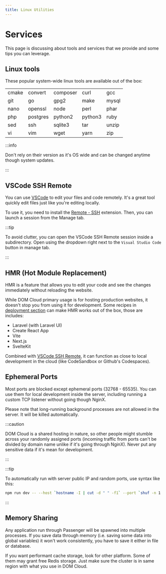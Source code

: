 ```yaml
---
title: Linux Utilities
---
```


# Services

This page is discussing about tools and services that we provide and some tips you can leverage.

## Linux tools

These popular system-wide linux tools are available out of the box:

| | | | | |
| :-- | :-- | :-- | :-- | :-- |
| cmake | convert | composer | curl | gcc |
| git | go | gpg2 | make | mysql |
| nano | openssl | node | perl | phar |
| php | postgres | python2 | python3 | ruby |
| sed | ssh | sqlite3 | tar | unzip |
| vi | vim | wget | yarn | zip |

:::info

Don't rely on their version as it's OS wide and can be changed anytime though system updates.

:::

## VSCode SSH Remote

You can use [VSCode](https://code.visualstudio.com/) to edit your files and code remotely. It's a great tool quickly edit files just like you're editing locally.

To use it, you need to install the [Remote - SSH](https://marketplace.visualstudio.com/items?itemName=ms-vscode-remote.remote-ssh) extension. Then, you can launch a session from the Manage tab.

:::tip

To avoid clutter, you can open the VSCode SSH Remote session inside a subdirectory. Open using the dropdown right next to the `Visual Studio Code` button in manage tab.

:::

## HMR (Hot Module Replacement)

HMR is a feature that allows you to edit your code and see the changes immediately without reloading the website.

While DOM Cloud primary usage is for hosting production websites, it doesn't stop you from using it for development. Some recipes in [deployment section](../deployment/index.md) can make HMR works out of the box, those are includes:

+ Laravel (with Laravel UI)
+ Create React App
+ Vite
+ Next.js
+ SvelteKit

Combined with [VSCode SSH Remote](#vscode-ssh-remote), it can function as close to local development in the cloud (like CodeSandbox or Github's Codespaces).

## Ephemeral Ports

Most ports are blocked except ephemeral ports (32768 - 65535). You can use them for local development inside the server, including running a custom TCP listener without going though NginX.

Please note that long-running background processes are not allowed in the server. It will be killed automatically.

:::caution

DOM Cloud is a shared hosting in nature, so other people might stumble across your randomly assigned ports (incoming traffic from ports can't be divided by domain name unlike if it's going through NginX). Never put any sensitive data if it's mean for development.

:::

:::tip

To automatically run with server public IP and random ports, use syntax like this:

```bash
npm run dev -- --host `hostname -I | cut -d " " -f1` --port `shuf -n 1 -i 49152-65535`
```

:::

## Memory Sharing

Any application run through Passenger will be spawned into multiple processes. If you save data through memory (i.e. saving some data into global variables) it won't work consistently, you have to save it either in file or database.

If you want performant cache storage, look for other platform. Some of them may grant free Redis storage. Just make sure the cluster is in same region with what you use in DOM Cloud.


